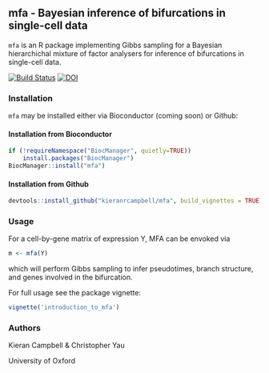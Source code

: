 ## mfa - Bayesian inference of bifurcations in single-cell data

`mfa` is an R package implementing Gibbs sampling for a Bayesian hierarchichal mixture of factor analysers for inference of bifurcations in single-cell data.

[![Build Status](https://travis-ci.org/kieranrcampbell/mfa.svg?branch=master)](https://travis-ci.org/kieranrcampbell/mfa) [![DOI](https://zenodo.org/badge/DOI/10.5281/zenodo.345981.svg)](https://doi.org/10.5281/zenodo.345981)


### Installation

`mfa` may be installed either via Bioconductor (coming soon) or Github:

#### Installation from Bioconductor
```r
if (!requireNamespace("BiocManager", quietly=TRUE))
    install.packages("BiocManager")
BiocManager::install("mfa")
```

#### Installation from Github
```r
devtools::install_github("kieranrcampbell/mfa", build_vignettes = TRUE)
```

### Usage

For a cell-by-gene matrix of expression Y, MFA can be envoked via

```r
m <- mfa(Y)
```

which will perform Gibbs sampling to infer pseudotimes, branch structure, and genes involved in the bifurcation.

For full usage see the package vignette:

```r
vignette('introduction_to_mfa')
```

### Authors

Kieran Campbell & Christopher Yau

University of Oxford

